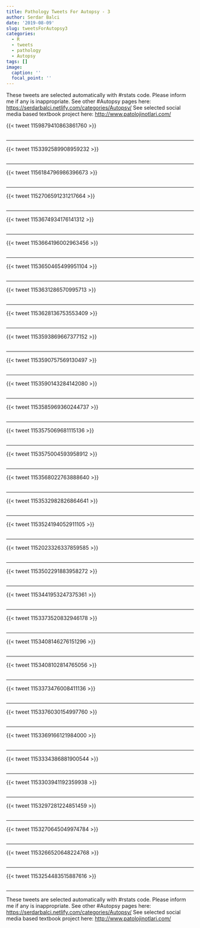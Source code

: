 ```yaml
---
title: Pathology Tweets For Autopsy - 3
author: Serdar Balci
date: '2019-08-09'
slug: tweetsForAutopsy3
categories:
  - R
  - tweets
  - pathology
  - Autopsy
tags: []
image:
  caption: ''
  focal_point: ''
---
```



These tweets are selected automatically with #rstats code. Please inform me if any is inappropriate.
See other #Autopsy pages here: https://serdarbalci.netlify.com/categories/Autopsy/ 
See selected social media based textbook project here: http://www.patolojinotlari.com/

{{< tweet 1159879410863861760 >}}
<br>
<br>
<hr>
{{< tweet 1153392589908959232 >}}
<br>
<br>
<hr>
{{< tweet 1156184796986396673 >}}
<br>
<br>
<hr>
{{< tweet 1152706591231217664 >}}
<br>
<br>
<hr>
{{< tweet 1153674934176141312 >}}
<br>
<br>
<hr>
{{< tweet 1153664196002963456 >}}
<br>
<br>
<hr>
{{< tweet 1153650465499951104 >}}
<br>
<br>
<hr>
{{< tweet 1153631286570995713 >}}
<br>
<br>
<hr>
{{< tweet 1153628136753553409 >}}
<br>
<br>
<hr>
{{< tweet 1153593869667377152 >}}
<br>
<br>
<hr>
{{< tweet 1153590757569130497 >}}
<br>
<br>
<hr>
{{< tweet 1153590143284142080 >}}
<br>
<br>
<hr>
{{< tweet 1153585969360244737 >}}
<br>
<br>
<hr>
{{< tweet 1153575069681115136 >}}
<br>
<br>
<hr>
{{< tweet 1153575004593958912 >}}
<br>
<br>
<hr>
{{< tweet 1153568022763888640 >}}
<br>
<br>
<hr>
{{< tweet 1153532982826864641 >}}
<br>
<br>
<hr>
{{< tweet 1153524194052911105 >}}
<br>
<br>
<hr>
{{< tweet 1152023326337859585 >}}
<br>
<br>
<hr>
{{< tweet 1153502291883958272 >}}
<br>
<br>
<hr>
{{< tweet 1153441953247375361 >}}
<br>
<br>
<hr>
{{< tweet 1153373520832946178 >}}
<br>
<br>
<hr>
{{< tweet 1153408146276151296 >}}
<br>
<br>
<hr>
{{< tweet 1153408102814765056 >}}
<br>
<br>
<hr>
{{< tweet 1153373476008411136 >}}
<br>
<br>
<hr>
{{< tweet 1153376030154997760 >}}
<br>
<br>
<hr>
{{< tweet 1153369166121984000 >}}
<br>
<br>
<hr>
{{< tweet 1153334386881900544 >}}
<br>
<br>
<hr>
{{< tweet 1153303941192359938 >}}
<br>
<br>
<hr>
{{< tweet 1153297281224851459 >}}
<br>
<br>
<hr>
{{< tweet 1153270645049974784 >}}
<br>
<br>
<hr>
{{< tweet 1153266520648224768 >}}
<br>
<br>
<hr>
{{< tweet 1153254483515887616 >}}
<br>
<br>
<hr>


These tweets are selected automatically with #rstats code. Please inform me if any is inappropriate.
See other #Autopsy pages here: https://serdarbalci.netlify.com/categories/Autopsy/ 
See selected social media based textbook project here: http://www.patolojinotlari.com/
